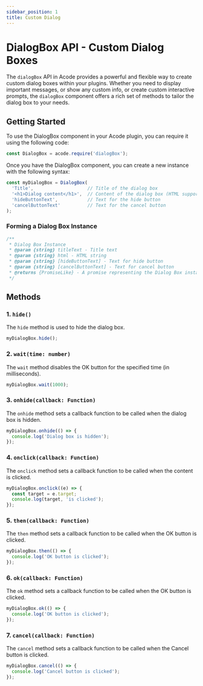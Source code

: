 ```yaml
---
sidebar_position: 1
title: Custom Dialog
---
```


# DialogBox API - Custom Dialog Boxes

The `dialogBox` API in Acode provides a powerful and flexible way to create custom dialog boxes within your plugins. Whether you need to display important messages, or show any custom info, or create custom interactive prompts, the `dialogBox` component offers a rich set of methods to tailor the dialog box to your needs.


## Getting Started

To use the DialogBox component in your Acode plugin, you can require it using the following code:

```javascript
const DialogBox = acode.require('dialogBox');
```

Once you have the DialogBox component, you can create a new instance with the following syntax:

```javascript
const myDialogBox = DialogBox(
  'Title',                    // Title of the dialog box
  '<h1>Dialog content</h1>',  // Content of the dialog box (HTML supported)
  'hideButtonText',           // Text for the hide button
  'cancelButtonText'          // Text for the cancel button
);
```

### Forming a Dialog Box Instance

```javascript
/**
 * Dialog Box Instance
 * @param {string} titleText - Title text
 * @param {string} html - HTML string
 * @param {string} [hideButtonText] - Text for hide button
 * @param {string} [cancelButtonText] - Text for cancel button
 * @returns {PromiseLike} - A promise representing the Dialog Box instance
 */
```

## Methods

### 1. `hide()`

The `hide` method is used to hide the dialog box.

```javascript
myDialogBox.hide();
```

### 2. `wait(time: number)`

The `wait` method disables the OK button for the specified time (in milliseconds).

```javascript
myDialogBox.wait(1000);
```

### 3. `onhide(callback: Function)`

The `onhide` method sets a callback function to be called when the dialog box is hidden.

```javascript
myDialogBox.onhide(() => {
  console.log('Dialog box is hidden');
});
```

### 4. `onclick(callback: Function)`

The `onclick` method sets a callback function to be called when the content is clicked.

```javascript
myDialogBox.onclick((e) => {
  const target = e.target;
  console.log(target, 'is clicked');
});
```

### 5. `then(callback: Function)`

The `then` method sets a callback function to be called when the OK button is clicked.

```javascript
myDialogBox.then(() => {
  console.log('OK button is clicked');
});
```

### 6. `ok(callback: Function)`

The `ok` method sets a callback function to be called when the OK button is clicked.

```javascript
myDialogBox.ok(() => {
  console.log('OK button is clicked');
});
```

### 7. `cancel(callback: Function)`

The `cancel` method sets a callback function to be called when the Cancel button is clicked.

```javascript
myDialogBox.cancel(() => {
  console.log('Cancel button is clicked');
});
```

